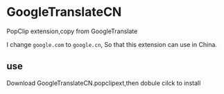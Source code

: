 # GoogleTranslateCN

PopClip extension,copy from GoogleTranslate

I change `google.com` to `google.cn`, So that this extension can use in China.

## use
Download GoogleTranslateCN.popclipext,then dobule cilck to install
